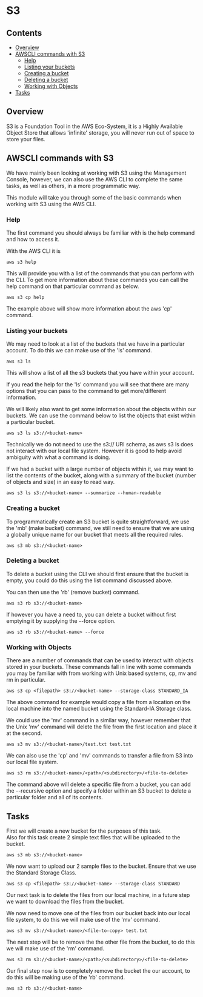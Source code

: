 # S3

<!--TOC_START-->
## Contents
- [Overview](#overview)
- [AWSCLI commands with S3](#awscli-commands-with-s3)
	- [Help](#help)
	- [Listing your buckets](#listing-your-buckets)
	- [Creating a bucket](#creating-a-bucket)
	- [Deleting a bucket](#deleting-a-bucket)
	- [Working with Objects](#working-with-objects)
- [Tasks](#tasks)

<!--TOC_END-->
## Overview

S3 is a Foundation Tool in the AWS Eco-System, it is a Highly Available Object Store that allows 'infinite' storage, you will never run out of space to store your files.

## AWSCLI commands with S3

We have mainly been looking at working with S3 using the Management Console, however, we can also use the AWS CLI to complete the same tasks, as well as others, in a more programmatic way.

This module will take you through some of the basic commands when working with S3 using the AWS CLI.

### Help
The first command you should always be familiar with is the help command and how to access it.

With the AWS CLI it is 

```
aws s3 help
```
This will provide you with a list of the commands that you can perform with the CLI.  To get more information about these commands you can call the help command on that particular command as below.
```
aws s3 cp help
```
The example above will show more information about the aws 'cp' command.

### Listing your buckets
We may need to look at a list of the buckets that we have in a particular account.  To do this we can make use of the 'ls' command.

```
aws s3 ls
```
This will show a list of all the s3 buckets that you have within your account.

If you read the help for the 'ls' command you will see that there are many options that you can pass to the command to get more/different information.

We will likely also want to get some information about the objects within our buckets.  We can use the command below to list the objects that exist within a particular bucket.
```
aws s3 ls s3://<bucket-name>
```
Technically we do not need to use the s3:// URI schema, as aws s3 ls does not interact with our local file system.  However it is good to help avoid ambiguity with what a command is doing.

If we had a bucket with a large number of objects within it, we may want to list the contents of the bucket, along with a summary of the bucket (number of objects and size) in an easy to read way.

```
aws s3 ls s3://<bucket-name> --summarize --human-readable
```

### Creating a bucket

To programmatically create an S3 bucket is quite straightforward, we use the 'mb' (make bucket) command, we still need to ensure that we are using a globally unique name for our bucket that meets all the required rules.

```
aws s3 mb s3://<bucket-name>
```

### Deleting a bucket

To delete a bucket using the CLI we should first ensure that the bucket is empty, you could do this using the list command discussed above.

You can then use the 'rb' (remove bucket) command.

```
aws s3 rb s3://<bucket-name>
```
If however you have a need to, you can delete a bucket without first emptying it by supplying the --force option.

```
aws s3 rb s3://<bucket-name> --force
```

### Working with Objects

There are a number of commands that can be used to interact with objects stored in your buckets.  These commands fall in line with some commands you may be familiar with from working with Unix based systems, cp, mv and rm in particular.

```
aws s3 cp <filepath> s3://<bucket-name> --storage-class STANDARD_IA
```

The above command for example would copy a file from a location on the local machine into the named bucket using the Standard-IA Storage class.

We could use the 'mv' command in a similar way, however remember that the Unix 'mv' command will delete the file from the first location and place it at the second.

```
aws s3 mv s3://<bucket-name>/test.txt test.txt
```
We can also use the 'cp' and 'mv' commands to transfer a file from S3 into our local file system.

```
aws s3 rm s3://<bucket-name>/<path>/<subdirectory>/<file-to-delete>
```

The command above will delete a specific file from a bucket, you can add the --recursive option and specify a folder within an S3 bucket to delete a particular folder and all of its contents.

## Tasks

First we will create a new bucket for the purposes of this task.  
Also for this task create 2 simple text files that will be uploaded to the bucket.

```
aws s3 mb s3://<bucket-name>
```
We now want to upload our 2 sample files to the bucket.  Ensure that we use the Standard Storage Class.

```
aws s3 cp <filepath> s3://<bucket-name> --storage-class STANDARD
```
Our next task is to delete the files from our local machine, in a future step we want to download the files from the bucket.

We now need to move one of the files from our bucket back into our local file system, to do this we will make use of the 'mv' command.

```
aws s3 mv s3://<bucket-name>/<file-to-copy> test.txt
```
The next step will be to remove the the other file from the bucket, to do this we will make use of the 'rm' command.

```
aws s3 rm s3://<bucket-name>/<path>/<subdirectory>/<file-to-delete>
```

Our final step now is to completely remove the bucket the our account, to do this will be making use of the 'rb' command.

```
aws s3 rb s3://<bucket-name>
```
